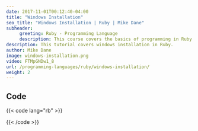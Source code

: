 ```yaml
---
date: 2017-11-01T00:12:40-04:00
title: "Windows Installation"
seo_title: "Windows Installation | Ruby | Mike Dane"
subheader:
     greeting: Ruby - Programming Language
     description: This course covers the basics of programming in Ruby. Work your way through the videos/articles and I'll teach you everything you need to know to start your programming journey!
description: This tutorial covers windows installation in Ruby.
author: Mike Dane
image: windows-installation.png
video: FTMpGNDw1_8
url: /programming-languages/ruby/windows-installation/
weight: 2
---
```


## Code

{{< code lang="rb" >}}

{{< /code >}}